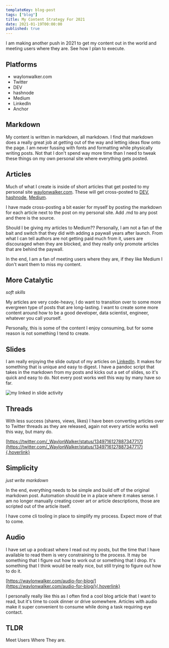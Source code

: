 ```yaml
---
templateKey: blog-post
tags: ["blog"]
title: My Content Strategy For 2021
date: 2021-01-19T00:00:00
published: true
---
```


I am making another push in 2021 to get my content out in the world and meeting users where they are. See how I plan to execute.

## Platforms

- waylonwalker.com
- Twitter
- DEV
- hashnode
- Medium
- LinkedIn
- Anchor

## Markdown

My content is written in markdown, all markdown. I find that markdown does a really great job at getting out of the way and letting ideas flow onto the page. I am never fussing with fonts and formatting while physically writing posts. Not that I don't spend way more time than I need to tweak these things on my own personal site where everything gets posted.

## Articles

Much of what I create is inside of short articles that get posted to my personal site [waylonwalker.com](https://waylonwalker.com). These will get cross-posted to [DEV](https://dev.to/waylonwalker),
[hashnode](https://h.waylonwalker.com/), [Medium](https://waylonwalker.medium.com/).

I have made cross-posting a bit easier for myself by posting the markdown for each article next to the post on my personal site. Add .md to any post and there is the source.

Should I be giving my articles to Medium?? Personally, I am not a fan of the bait and switch that they did with adding a paywall years after launch. From what I can tell authors are not getting paid much from it, users are discouraged when they are blocked, and they really only promote articles that are behind the paywall.

In the end, I am a fan of meeting users where they are, if they like Medium I don't want them to miss my content.

## More Catalytic

_soft skills_

My articles are very code-heavy, I do want to transition over to some more evergreen type of posts that are long-lasting. I want to create some more content around how to be a good developer, data scientist, engineer, whatever you call yourself.

Personally, this is some of the content I enjoy consuming, but for some reason is not something I tend to create.

## Slides

I am really enjoying the slide output of my articles on
[LinkedIn](https://www.linkedin.com/in/waylonwalker/detail/recent-activity/shares/). It makes for something that is unique and easy to digest. I have a pandoc script that takes in the markdown from my posts and kicks out a set of slides, so it's quick and easy to do. Not every post works well this way by many have so
far.

![my linked in slide
activity](https://images.waylonwalker.com/linkedin-activity-slides.gif)

## Threads

With less success (shares, views, likes) I have been converting articles over to Twitter threads as they are released, again not every article works well this way, but many do.

[https://twitter.com/_WaylonWalker/status/1349716127887347717](https://twitter.com/_WaylonWalker/status/1349716127887347717){.hoverlink}

## Simplicity

_just write markdown_

In the end, everything needs to be simple and build off of the original markdown post. Automation should be in a place where it makes sense. I am no longer manually creating cover art or article descriptions, those are scripted out of the article itself.

I have come cli tooling in place to simplify my process. Expect more of that to come.

## Audio

I have set up a podcast where I read out my posts, but the time that I have available to read them is very constraining to the process. It may be something that I figure out how to work out or something that I drop. It's something that I think would be really nice, but still trying to figure out how to do it.

[https://waylonwalker.com/audio-for-blog/](https://waylonwalker.com/audio-for-blog/){.hoverlink}

I personally really like this as I often find a cool blog article that I want to read, but it's time to cook dinner or drive somewhere. Articles with audio make it super convenient to consume while doing a task requiring eye contact.

## TLDR

Meet Users Where They are.
